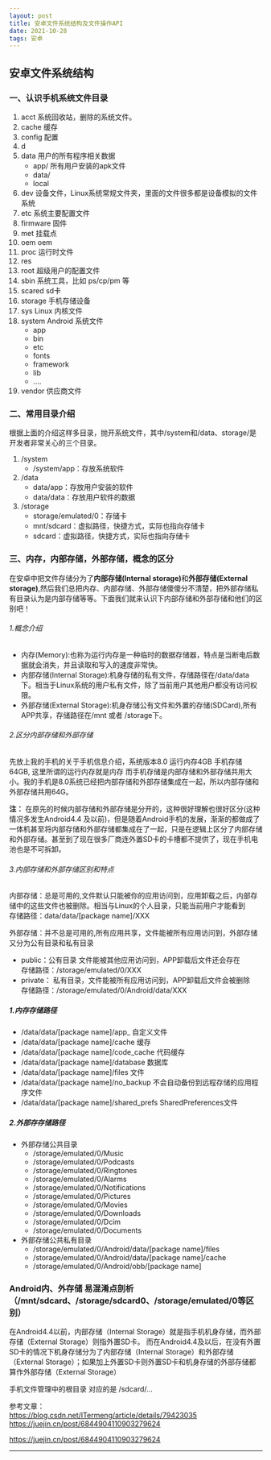 ```yaml
---
layout: post
title: 安卓文件系统结构及文件操作API
date: 2021-10-28
tags: 安卓
---
```


## 安卓文件系统结构

### 一、认识手机系统文件目录
<ol>
<li>acct  系统回收站，删除的系统文件。</li>
<li>cache 缓存</li>
<li>config 配置</li>
<li>d</li>
<li>data  用户的所有程序相关数据
<ul>
<li>app/ 所有用户安装的apk文件</li>
<li>data/</li>
<li>local</li>
</ul>
</li>
<li>dev 设备文件，Linux系统常规文件夹，里面的文件很多都是设备模拟的文件系统</li>
<li>etc 系统主要配置文件</li>
<li>firmware 固件</li>
<li>met  挂载点</li>
<li>oem oem</li>
<li>proc  运行时文件</li>
<li>res</li>
<li>root 超级用户的配置文件</li>
<li>sbin  系统工具，比如 ps/cp/pm 等</li>
<li>scared sd卡</li>
<li>storage 手机存储设备</li>
<li>sys   Linux 内核文件</li>
<li>system   Android 系统文件
<ul>
<li>app</li>
<li>bin</li>
<li>etc</li>
<li>fonts</li>
<li>framework</li>
<li>lib</li>
<li>....</li>
</ul>
</li>
<li>vendor 供应商文件</li>
</ol>

### 二、常用目录介绍

<p>根据上面的介绍这样多目录，抛开系统文件，其中/system和/data、storage/是开发者非常关心的三个目录。</p>
<ol>
<li>/system
<ul>
<li>/system/app：存放系统软件</li>
</ul>
</li>
<li>/data
<ul>
<li>data/app：存放用户安装的软件</li>
<li>data/data：存放用户软件的数据</li>
</ul>
</li>
<li>/storage
<ul>
<li>storage/emulated/0：存储卡</li>
<li>mnt/sdcard：虚拟路径，快捷方式，实际也指向存储卡</li>
<li>sdcard：虚拟路径，快捷方式，实际也指向存储卡</li>
</ul>
</li>
</ol>

### 三、内存，内部存储，外部存储，概念的区分

<p>在安卓中把文件存储分为了<strong>内部存储(Internal storage)</strong>和<strong>外部存储(External storage)</strong>,然后我们总把内存、内部存储、外部存储傻傻分不清楚，把外部存储私有目录认为是内部存储等等。下面我们就来认识下内部存储和外部存储和他们的区别吧！</p>

<h6>1.概念介绍</h6>
<ul>
<li>内存(Memory):也称为运行内存是一种临时的数据存储器，特点是当断电后数据就会消失，并且读取和写入的速度非常快。</li>
<li>内部存储(Internal Storage):机身存储的私有文件，存储路径在/data/data下。相当于Linux系统的用户私有文件，除了当前用户其他用户都没有访问权限。</li>
<li>外部存储(External Storage):机身存储公有文件和外置的存储(SDCard),所有APP共享，存储路径在/mnt 或者 /storage下。</li>
</ul>

<h6>2.区分内部存储和外部存储</h6>
<p>先放上我的手机的关于手机信息介绍，系统版本8.0 运行内存4GB 手机存储64GB, 这里所谓的运行内存就是内存 而手机存储是内部存储和外部存储共用大小。我的手机是8.0系统已经把内部存储和外部存储集成在一起，所以内部存储和外部存储共用64G。</p>
<p><strong>注：</strong> 在原先的时候内部存储和外部存储是分开的，这种很好理解也很好区分(这种情况多发生Android4.4 及以前)，但是随着Android手机的发展，渐渐的都做成了一体机甚至将内部存储和外部存储都集成在了一起，只是在逻辑上区分了内部存储和外部存储。甚至到了现在很多厂商连外置SD卡的卡槽都不提供了，现在手机电池也是不可拆卸。</p>

<h6>3.内部存储和外部存储区别和特点</h6>
<p>内部存储：总是可用的,文件默认只能被你的应用访问到，应用卸载之后，内部存储中的这些文件也被删除。相当与Linux的个人目录，只能当前用户才能看到<br>
存储路径：data/data/[package name]/XXX</p>
<p>外部存储：并不总是可用的,所有应用共享，文件能被所有应用访问到，外部存储又分为公有目录和私有目录</p>
<ul>
<li>public：公有目录  文件能被其他应用访问到，APP卸载后文件还会存在<br>
存储路径：/storage/emulated/0/XXX</li>
<li>private： 私有目录，文件能被所有应用访问到，APP卸载后文件会被删除<br>
存储路径：/storage/emulated/0/Android/data/XXX</li>
</ul>

<h5>1.内存存储路径</h5>
<ul>
<li>/data/data/[package name]/app_       自定义文件</li>
<li>/data/data/[package name]/cache      缓存</li>
<li>/data/data/[package name]/code_cache      代码缓存</li>
<li>/data/data/[package name]/database      数据库</li>
<li>/data/data/[package name]/files      文件</li>
<li>/data/data/[package name]/no_backup   不会自动备份到远程存储的应用程序文件</li>
<li>/data/data/[package name]/shared_prefs      SharedPreferences文件</li>
</ul>
<h5>2.外部存存储路径</h5>
<ul>
<li>外部存储公共目录
<ul>
<li>/storage/emulated/0/Music</li>
<li>/storage/emulated/0/Podcasts</li>
<li>/storage/emulated/0/Ringtones</li>
<li>/storage/emulated/0/Alarms</li>
<li>/storage/emulated/0/Notifications</li>
<li>/storage/emulated/0/Pictures</li>
<li>/storage/emulated/0/Movies</li>
<li>/storage/emulated/0/Downloads</li>
<li>/storage/emulated/0/Dcim</li>
<li>/storage/emulated/0/Documents</li>
</ul>
</li>
<li>外部存储公共私有目录
<ul>
<li>/storage/emulated/0/Android/data/[package name]/files</li>
<li>/storage/emulated/0/Android/data/[package name]/cache</li>
<li>/storage/emulated/0/Android/obb/[package name]</li>
</ul>
</li>
</ul>


### Android内、外存储 易混淆点剖析（/mnt/sdcard、/storage/sdcard0、/storage/emulated/0等区别）
在Android4.4以前，内部存储（Internal Storage）就是指手机机身存储，而外部存储（External Storage）则指外置SD卡。
而在Android4.4及以后，在没有外置SD卡的情况下机身存储分为了内部存储（Internal Storage）和外部存储（External Storage）；如果加上外置SD卡则外置SD卡和机身存储的外部存储都算作外部存储（External Storage）

手机文件管理中的根目录 对应的是 /sdcard/...   

参考文章：      
https://blog.csdn.net/ITermeng/article/details/79423035
https://juejin.cn/post/6844904110903279624

https://juejin.cn/post/6844904110903279624






























-----------

